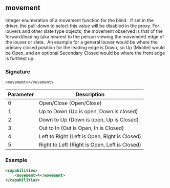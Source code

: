 ## movement

Integer enumeration of a movement function for the blind.  If set in the driver, the pull-down to select this value will be disabled in the proxy. For louvers and other slate type objects, the movement observed is that of the forward/leading (aka nearest to the person viewing the movement) edge of the louver or slate.  An example for a general louver would be where the primary closed position for the leading edge is Down, so Up (Middle) would be Open, and an optional Secondary Closed would be where the front edge is furthest up.


### Signature

`<movememt></movement>`


| Parameter | Description |
| --- | --- |
| 0 | Open/Close (Open/Close) |
| 1 | Up to Down (Up is open, Down is closed) |
| 2 | Down to Up (Down is open, Up is Closed) |
| 3 | Out to In (Out is Open, In is Closed) |
| 4 | Left to Right (Left is Open, Right is Closed) |
| 5 | Right to Left (Right is Open, Left is Closed) |


### Example

```xml
<capabilities>
    <movememt>4</movememt>
</capabilities>
```


